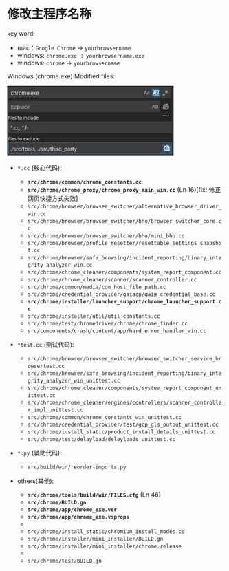 # 修改主程序名称
key word:
- mac：`Google Chrome` -> `yourbrowsername`
- windows: `chrome.exe` -> `yourbrowsername.exe`
- windows: `chrome` -> `yourbrowsername`

Windows (chrome.exe) Modified files:

![search sample](chrome.exe-search_example.png)

- `*.cc` (核心代码):
  - **`src/chrome/common/chrome_constants.cc`**
  - **`src/chrome/chrome_proxy/chrome_proxy_main_win.cc`** (Ln 16)[fix: 修正网页快捷方式失效]
  - `src/chrome/browser/browser_switcher/alternative_browser_driver_win.cc`
  - `src/chrome/browser/browser_switcher/bho/browser_switcher_core.cc`
  - `src/chrome/browser/browser_switcher/bho/mini_bho.cc`
  - `src/chrome/browser/profile_resetter/resettable_settings_snapshot.cc`
  - `src/chrome/browser/safe_browsing/incident_reporting/binary_integrity_analyzer_win.cc`
  - `src/chrome/chrome_cleaner/components/system_report_component.cc`
  - `src/chrome/chrome_cleaner/scanner/scanner_controller.cc`
  - `src/chrome/common/media/cdm_host_file_path.cc`
  - `src/chrome/credential_provider/gaiacp/gaia_credential_base.cc`
  - **`src/chrome/installer/launcher_support/chrome_launcher_support.cc`**
  - `src/chrome/installer/util/util_constants.cc`
  - `src/chrome/test/chromedriver/chrome/chrome_finder.cc`
  - `src/components/crash/content/app/hard_error_handler_win.cc`

- `*test.cc` (测试代码):
  - `src/chrome/browser/browser_switcher/browser_switcher_service_browsertest.cc`
  - `src/chrome/browser/safe_browsing/incident_reporting/binary_integrity_analyzer_win_unittest.cc`
  - `src/chrome/chrome_cleaner/components/system_report_component_unittest.cc`
  - `src/chrome/chrome_cleaner/engines/controllers/scanner_controller_impl_unittest.cc`
  - `src/chrome/common/chrome_constants_win_unittest.cc`
  - `src/chrome/credential_provider/test/gcp_gls_output_unittest.cc`
  - `src/chrome/install_static/product_install_details_unittest.cc`
  - `src/chrome/test/delayload/delayloads_unittest.cc`

- `*.py` (辅助代码):
  - `src/build/win/reorder-imports.py`

- others(其他):
  - **`src/chrome/tools/build/win/FILES.cfg`** (Ln 46)
  - **`src/chrome/BUILD.gn`**
  - **`src/chrome/app/chrome_exe.ver`**
  - **`src/chrome/app/chrome_exe.vsprops`**
  - 
  - `src/chrome/install_static/chromium_install_modes.cc`
  - `src/chrome/installer/mini_installer/BUILD.gn`
  - `src/chrome/installer/mini_installer/chrome.release`
  - 
  - `src/chrome/test/BUILD.gn`
